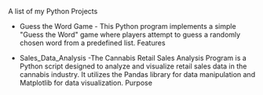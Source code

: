 A list of my Python Projects

- Guess the Word Game - This Python program implements a simple "Guess the Word" game where players attempt to guess a randomly chosen word from a predefined list.
Features

- Sales_Data_Analysis -The Cannabis Retail Sales Analysis Program is a Python script designed to analyze and visualize retail sales data in the cannabis industry. It utilizes the Pandas library for data manipulation and Matplotlib for data visualization.
Purpose
